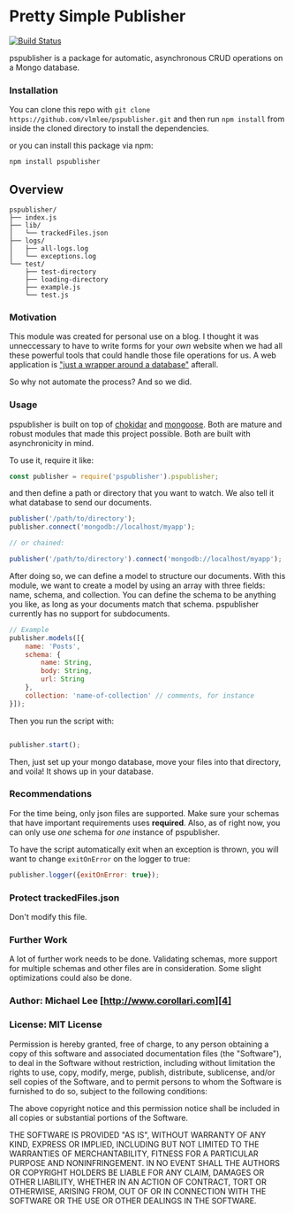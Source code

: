 # Pretty Simple Publisher

[![Build Status](https://travis-ci.org/vlmlee/pspublisher.svg?branch=master)](https://travis-ci.org/vlmlee/pspublisher)

pspublisher is a package for automatic, asynchronous CRUD operations on a Mongo database. 

### Installation

You can clone this repo with `git clone https://github.com/vlmlee/pspublisher.git` and then run `npm install` from inside the cloned directory to install the dependencies.

or you can install this package via npm:

```bash
npm install pspublisher
```

## Overview 

```
pspublisher/
├── index.js
├── lib/
│   └── trackedFiles.json
├── logs/
│   ├── all-logs.log
│   └── exceptions.log
└── test/
	├── test-directory
	├── loading-directory
    ├── example.js
    └── test.js
```

### Motivation

This module was created for personal use on a blog. I thought it was unneccessary to have to write forms for your *own* website when we had all these powerful tools that could handle those file operations for us. A web application is ["just a wrapper around a database"][1] afterall. 

So why not automate the process? And so we did.

### Usage

pspublisher is built on top of [chokidar][2] and [mongoose][3]. Both are mature and robust modules that made this project possible. Both are built with asynchronicity in mind.

To use it, require it like:

```js
const publisher = require('pspublisher').pspublisher;
```

and then define a path or directory that you want to watch. We also tell it what database to send our documents.

```js
publisher('/path/to/directory');
publisher.connect('mongodb://localhost/myapp');

// or chained:

publisher('/path/to/directory').connect('mongodb://localhost/myapp');
```

After doing so, we can define a model to structure our documents. With this module, we want to create a model by using an array with three fields: name, schema, and collection. You can define the schema to be anything you like, as long as your documents match that schema. pspublisher currently has no support for subdocuments. 

```js
// Example
publisher.models([{
	name: 'Posts',
	schema: {
		name: String,
		body: String,
		url: String
	},
	collection: 'name-of-collection' // comments, for instance
}]);
```

Then you run the script with:

```js

publisher.start();

```

Then, just set up your mongo database, move your files into that directory, and voila! It shows up in your database.

### Recommendations

For the time being, only json files are supported. Make sure your schemas that have important requirements uses **required**. Also, as of right now, you can only use *one* schema for *one* instance of pspublisher. 

To have the script automatically exit when an exception is thrown, you will want to change `exitOnError` on the logger to true:

```js
publisher.logger({exitOnError: true});
```

### Protect trackedFiles.json

Don't modify this file.

### Further Work

A lot of further work needs to be done. Validating schemas, more support for multiple schemas and other files are in consideration. Some slight optimizations could also be done.

### Author: Michael Lee [http://www.corollari.com][4]

[1]: https://www.youtube.com/watch?v=csyL9EC0S0c
[2]: https://github.com/paulmillr/chokidar
[3]: https://github.com/Automattic/mongoose
[4]: http://www.corollari.com

### License: MIT License

Permission is hereby granted, free of charge, to any person obtaining a copy of this software and associated documentation files (the "Software"), to deal in the Software without restriction, including without limitation the rights to use, copy, modify, merge, publish, distribute, sublicense, and/or sell copies of the Software, and to permit persons to whom the Software is furnished to do so, subject to the following conditions:

The above copyright notice and this permission notice shall be included in all copies or substantial portions of the Software.

THE SOFTWARE IS PROVIDED "AS IS", WITHOUT WARRANTY OF ANY KIND, EXPRESS OR IMPLIED, INCLUDING BUT NOT LIMITED TO THE WARRANTIES OF MERCHANTABILITY, FITNESS FOR A PARTICULAR PURPOSE AND NONINFRINGEMENT. IN NO EVENT SHALL THE AUTHORS OR COPYRIGHT HOLDERS BE LIABLE FOR ANY CLAIM, DAMAGES OR OTHER LIABILITY, WHETHER IN AN ACTION OF CONTRACT, TORT OR OTHERWISE, ARISING FROM, OUT OF OR IN CONNECTION WITH THE SOFTWARE OR THE USE OR OTHER DEALINGS IN THE SOFTWARE.
